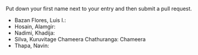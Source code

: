Put down your first name next to your entry and then submit a pull request.
- Bazan Flores, Luis I.: 
- Hosain, Alamgir:
- Nadimi, Khadija:
- Silva, Kuruvitage Chameera Chathuranga: Chameera
- Thapa, Navin:
